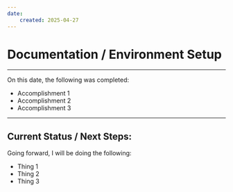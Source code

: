 ```yaml
---
date:
    created: 2025-04-27
---
```


# Documentation / Environment Setup

<!-- more -->

---

On this date, the following was completed:

- Accomplishment 1
- Accomplishment 2
- Accomplishment 3

---

## Current Status / Next Steps:

Going forward, I will be doing the following:

- Thing 1
- Thing 2
- Thing 3